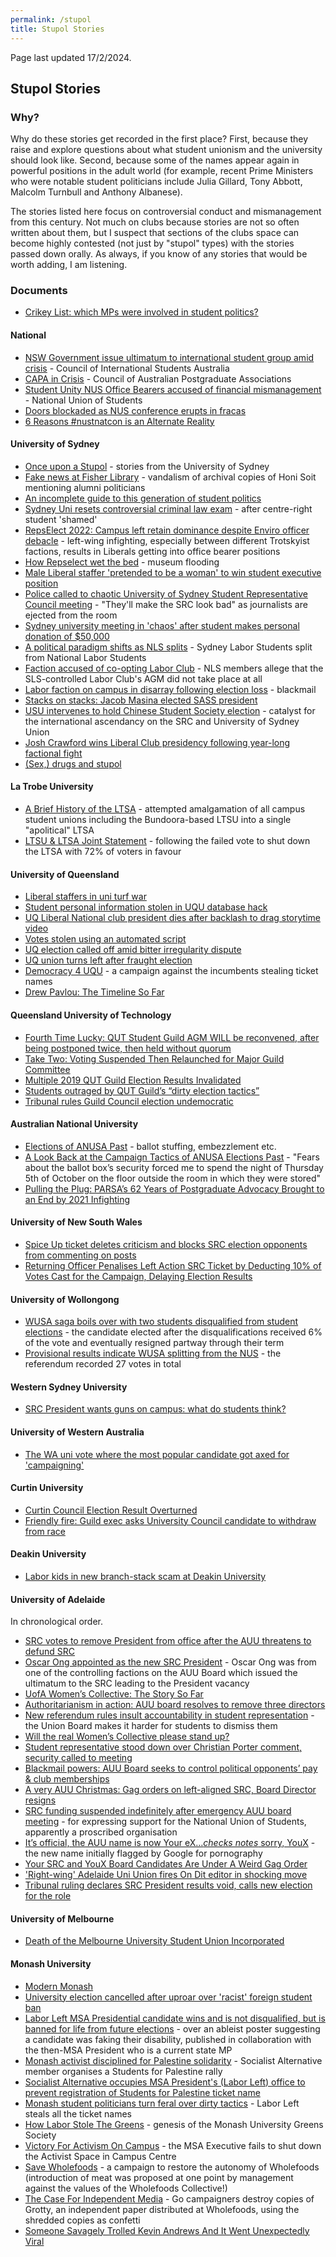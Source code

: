 ```yaml
---
permalink: /stupol
title: Stupol Stories
---
```


Page last updated 17/2/2024.

## Stupol Stories

### Why?

Why do these stories get recorded in the first place? First, because they raise and explore questions about what student unionism and the university should look like. Second, because some of the names appear again in powerful positions in the adult world (for example, recent Prime Ministers who were notable student politicians include Julia Gillard, Tony Abbott, Malcolm Turnbull and Anthony Albanese).

The stories listed here focus on controversial conduct and mismanagement from this century. Not much on clubs because stories are not so often written about them, but I suspect that sections of the clubs space can become highly contested (not just by "stupol" types) with the stories passed down orally. As always, if you know of any stories that would be worth adding, I am listening.

### Documents

- [Crikey List: which MPs were involved in student politics?](https://web.archive.org/web/20220109013940/https://www.crikey.com.au/2010/10/01/crikey-list-which-mps-were-involved-in-student-politics/)

#### National

- [NSW Government issue ultimatum to international student group amid crisis](https://honisoit.com/2023/10/nsw-government-issue-ultimatum-to-international-student-group-amid-crisis/) - Council of International Students Australia
- [CAPA in Crisis](https://honisoit.com/2023/03/capa-in-crisis/) - Council of Australian Postgraduate Associations
- [Student Unity NUS Office Bearers accused of financial mismanagement](https://honisoit.com/2022/04/student-unity-nus-office-bearers-accused-of-financial-mismanagement/) - National Union of Students
- [Doors blockaded as NUS conference erupts in fracas](https://honisoit.com/2015/12/doors-blockaded-as-nus-conference-erupts-in-fracas/)
- [6 Reasons #nustnatcon is an Alternate Reality](https://wsup.news/6-reasons-nustnatcon-is-an-alternate-reality/)

#### University of Sydney

- [Once upon a Stupol](https://honisoit.com/2021/09/once-upon-a-stupol/) - stories from the University of Sydney
- [Fake news at Fisher Library](https://honisoit.com/2018/10/fake-news-at-fisher-library/) - vandalism of archival copies of Honi Soit mentioning alumni politicians
- [An incomplete guide to this generation of student politics](https://honisoit.com/2018/09/stupol-1002-a-brief-recent-history/)
- [Sydney Uni resets controversial criminal law exam](https://www.smh.com.au/national/sydney-uni-resets-controversial-criminal-law-exam-20221109-p5bwt7.html) - after centre-right student 'shamed'
- [RepsElect 2022: Campus left retain dominance despite Enviro officer debacle](https://honisoit.com/2022/10/repselect-2022-campus-left-retain-dominance-despite-enviro-officer-debacle/) - left-wing infighting, especially between different Trotskyist factions, results in Liberals getting into office bearer positions
- [How Repselect wet the bed](https://honisoit.com/2018/11/how-repselect-wet-the-bed/) - museum flooding
- [Male Liberal staffer 'pretended to be a woman' to win student executive position](https://www.smh.com.au/politics/federal/male-liberal-staffer-pretended-to-be-a-woman-to-win-student-executive-position-20161020-gs6reg.html)
- [Police called to chaotic University of Sydney Student Representative Council meeting](https://www.smh.com.au/education/police-called-to-chaotic-university-of-sydney-student-representative-council-meeting-20151105-gks2k5.html) - "They'll make the SRC look bad" as journalists are ejected from the room
- [Sydney university meeting in 'chaos' after student makes personal donation of $50,000](https://www.theguardian.com/australia-news/2020/nov/12/sydney-university-meeting-in-chaos-after-student-makes-personal-donation-of-50000)
- [A political paradigm shifts as NLS splits](https://web.archive.org/web/20220911092204/http://honisoit.com/2013/03/a-political-paradigm-shifts-as-nls-splits/) - Sydney Labor Students split from National Labor Students
- [Faction accused of co-opting Labor Club](https://honisoit.com/2016/09/faction-accused-of-co-opting-labor-club/) - NLS members allege that the SLS-controlled Labor Club's AGM did not take place at all
- [Labor faction on campus in disarray following election loss](https://honisoit.com/2017/09/labor-faction-on-campus-in-disarray-following-election-loss/) - blackmail
- [Stacks on stacks: Jacob Masina elected SASS president](https://honisoit.com/2016/11/stacks-on-stacks-jacob-masina-elected-sass-president/)
- [USU intervenes to hold Chinese Student Society election](https://honisoit.com/2016/10/usu-intervenes-to-hold-chinese-student-society-election/) - catalyst for the international ascendancy on the SRC and University of Sydney Union
- [Josh Crawford wins Liberal Club presidency following year-long factional fight](https://honisoit.com/2016/08/josh-crawford-wins-liberal-club-presidency-following-year-long-factional-fight/)
- [(Sex,) drugs and stupol](https://honisoit.com/2016/05/sex-drugs-and-stupol/)

#### La Trobe University

- [A Brief History of the LTSA](https://www.rabelais.com.au/la-trobe/brief-history-of-the-ltsa) - attempted amalgamation of all campus student unions including the Bundoora-based LTSU into a single "apolitical" LTSA
- [LTSU & LTSA Joint Statement](https://drive.google.com/file/d/1hSBMjT3Xya5OdKrSBc9j0r5elGNz5Cv1/view) - following the failed vote to shut down the LTSA with 72% of voters in favour

#### University of Queensland

- [Liberal staffers in uni turf war](https://www.reddit.com/r/AustraliaLeftPolitics/comments/15o1pkb/a_turf_war_has_erupted_on_queensland_university/)
- [Student personal information stolen in UQU database hack](https://www.facebook.com/UQUnion/posts/the-union-has-become-aware-that-at-519pm-this-afternoon-there-was-an-unauthorise/10158509638626131/)
- [UQ Liberal National club president dies after backlash to drag storytime video](https://www.sbs.com.au/news/article/uq-liberal-national-club-president-dies-after-backlash-to-drag-storytime-video/kabs851jj)
- [Votes stolen using an automated script](https://www.uqu.com.au/blog/union-updates/uq-union-press-release-regarding-the-declaration-of-referenda)
- [UQ election called off amid bitter irregularity dispute](https://www.crikey.com.au/2013/08/08/uq-election-called-off-amid-bitter-irregularity-dispute/)
- [UQ union turns left after fraught election](https://www.facebook.com/Democracy4Uqu/posts/this-mornings-australian-newspaper-covering-the-uqu-elections-although-the-artic/406317942801683/)
- [Democracy 4 UQU](https://www.democracy4uqu.com/) - a campaign against the incumbents stealing ticket names
- [Drew Pavlou: The Timeline So Far](https://web.archive.org/web/20200703030533/http://www.qutglass.com/drew-pavlou-complete-story-glass-qut/)

#### Queensland University of Technology

- [Fourth Time Lucky: QUT Student Guild AGM WILL be reconvened, after being postponed twice, then held without quorum](https://www.qutglass.com/fourth-time-lucky-qut-student-guild-agm-will-be-reconvened-after-being-postponed-twice-then-held-without-quorum/)
- [Take Two: Voting Suspended Then Relaunched for Major Guild Committee ](https://www.qutglass.com/take-two-voting-suspended-then-relaunched-for-major-guild-committee/)
- [Multiple 2019 QUT Guild Election Results Invalidated](https://www.qutglass.com/qut-guild-election-results-invalidated-glass/)
- [Students outraged by QUT Guild’s “dirty election tactics”](https://limblr.wordpress.com/2018/08/14/students-outraged-by-qut-guilds-dirty-election-tactics/)
- [Tribunal rules Guild Council election undemocratic](https://limblr.wordpress.com/2018/10/07/tribunal-rules-guild-council-election-undemocratic/)

#### Australian National University

- [Elections of ANUSA Past](https://anuobserver.org/2018/08/12/elections-of-anusa-past-1996-2017/) - ballot stuffing, embezzlement etc.
- [A Look Back at the Campaign Tactics of ANUSA Elections Past](https://anuobserver.org/2022/09/06/a-look-back-at-the-campaign-tactics-of-anusa-elections-past/) - "Fears about the ballot box’s security forced me to spend the night of Thursday 5th of October on the floor outside the room in which they were stored"
- [Pulling the Plug: PARSA’s 62 Years of Postgraduate Advocacy Brought to an End by 2021 Infighting](https://anuobserver.org/2022/07/01/pulling-the-plug-parsas-62-years-of-postgraduate-advocacy-brought-to-an-end-by-2021-infighting/)

#### University of New South Wales

- [Spice Up ticket deletes criticism and blocks SRC election opponents from commenting on posts ](https://tharunka.com/spice-up-ticket-deletes-criticism-and-blocks-src-election-opponents-from-commenting-on-posts/)
- [Returning Officer Penalises Left Action SRC Ticket by Deducting 10% of Votes Cast for the Campaign, Delaying Election Results](https://tharunka.com/returning-officer-penalises-left-action-src-ticket-by-deducting-10-of-votes-cast-for-the-campaign-delaying-election-results/)

#### University of Wollongong

- [WUSA saga boils over with two students disqualified from student elections](https://web.archive.org/web/20180329211755/https://www.illawarramercury.com.au/story/5084090/panel-finds-uow-student-union-politicians-broke-election-rules/) - the candidate elected after the disqualifications received 6% of the vote and eventually resigned partway through their term
- [Provisional results indicate WUSA splitting from the NUS](https://web.archive.org/web/20180826085757/http://www.tertangala.net/provisional-results-indicate-wusa-splitting-from-the-nus/) - the referendum recorded 27 votes in total

#### Western Sydney University

- [SRC President wants guns on campus: what do students think?](https://wsup.news/src-president-wants-guns-on-campus-what-do-students-think/)

#### University of Western Australia

- [The WA uni vote where the most popular candidate got axed for 'campaigning'](https://www.watoday.com.au/national/western-australia/the-wa-uni-vote-where-the-most-popular-candidate-got-axed-for-campaigning-20161031-gserjo.html)

#### Curtin University

- [Curtin Council Election Result Overturned](https://grokonline.com.au/2022/06/17/curtin-council-election-result-overturned/)
- [Friendly fire: Guild exec asks University Council candidate to withdraw from race](https://grokonline.com.au/2018/03/22/friendly-fire-guild-exec-asks-university-council-candidate-to-withdraw-from-race/)

#### Deakin University

- [Labor kids in new branch-stack scam at Deakin University](https://www.theage.com.au/politics/federal/labor-kids-in-new-branchstack-scam-at-deakin-university-20151124-gl6jw7.html)

#### University of Adelaide

In chronological order.

- [SRC votes to remove President from office after the AUU threatens to defund SRC](https://onditmagazine.com.au/2020/03/28/src-votes-to-remove-president-from-office-after-the-auu-threatens-to-defund-src/)
- [Oscar Ong appointed as the new SRC President](https://onditmagazine.com.au/2020/04/22/oscar-ong-appointed-as-the-new-src-president/) - Oscar Ong was from one of the controlling factions on the AUU Board which issued the ultimatum to the SRC leading to the President vacancy
- [UofA Women’s Collective: The Story So Far](https://onditmagazine.com.au/2020/05/27/uofa-womens-collective-the-story-so-far/)
- [Authoritarianism in action: AUU board resolves to remove three directors](https://onditmagazine.com.au/2020/10/16/authoritarianism-in-action-auu-board-resolves-to-remove-three-directors/)
- [New referendum rules insult accountability in student representation](https://onditmagazine.com.au/2021/01/22/new-referendum-rules-insult-accountability-in-student-representation/) - the Union Board makes it harder for students to dismiss them
- [Will the real Women’s Collective please stand up?](https://onditmagazine.com.au/2021/03/05/will-the-real-womens-collective-please-stand-up/)
- [Student representative stood down over Christian Porter comment, security called to meeting](https://onditmagazine.com.au/2021/05/13/student-representative-stood-down-over-christian-porter-comment-security-called-to-meeting/)
- [Blackmail powers: AUU Board seeks to control political opponents’ pay & club memberships](https://onditmagazine.com.au/2021/09/08/blackmail-powers-auu-board-seeks-to-control-political-opponents-pay-club-memberships/)
- [A very AUU Christmas: Gag orders on left-aligned SRC, Board Director resigns](https://onditmagazine.com.au/2021/12/01/a-very-auu-christmas-gag-orders-on-left-aligned-src-board-director-resigns/)
- [SRC funding suspended indefinitely after emergency AUU board meeting](https://onditmagazine.com.au/2022/03/01/src-funding-suspended-indefinitely-after-emergency-auu-board-meeting/) - for expressing support for the National Union of Students, apparently a proscribed organisation
- [It’s official, the AUU name is now Your eX…*checks notes* sorry, YouX](https://onditmagazine.com.au/2022/07/15/its-official-the-auu-name-is-now-your-exchecks-notes-sorry-youx/) - the new name initially flagged by Google for pornography
- [Your SRC and YouX Board Candidates Are Under A Weird Gag Order](https://onditmagazine.com.au/2022/08/29/your-src-and-youx-board-candidates-are-under-a-weird-gag-order/)
- ['Right-wing' Adelaide Uni Union fires On Dit editor in shocking move](https://honisoit.com/2022/09/right-wing-adelaide-uni-union-fires-on-dit-editor-in-shocking-move/)
- [Tribunal ruling declares SRC President results void, calls new election for the role](https://onditmagazine.com.au/2023/10/17/tribunal-ruling-declares-src-president-results-void-calls-new-election-for-the-role/)

#### University of Melbourne

- [Death of the Melbourne University Student Union Incorporated](/musu)

#### Monash University

- [Modern Monash](/monash)
- [University election cancelled after uproar over 'racist' foreign student ban](https://www.theage.com.au/national/victoria/university-election-cancelled-after-uproar-over-racist-foreign-student-ban-20190911-p52qef.html)
- [Labor Left MSA Presidential candidate wins and is not disqualified, but is banned for life from future elections](https://web.archive.org/web/20150226200135/http://abovequota.com.au/files/Monash-Report-2008.pdf) - over an ableist poster suggesting a candidate was faking their disability, published in collaboration with the then-MSA President who is a current state MP
- [Monash activist disciplined for Palestine solidarity](https://www.greenleft.org.au/content/monash-activist-disciplined-palestine-solidarity) - Socialist Alternative member organises a Students for Palestine rally
- [Socialist Alternative occupies MSA President's (Labor Left) office to prevent registration of Students for Palestine ticket name](https://web.archive.org/web/20150226200127/http://www.abovequota.com.au/files/Monash-Report-2009.pdf)
- [Monash student politicians turn feral over dirty tactics](https://web.archive.org/web/20220811201654/https://www.crikey.com.au/2010/08/25/monash-student-politicians-turn-feral-over-dirty-tactics/) - Labor Left steals all the ticket names
- [How Labor Stole The Greens](https://lotswife.com.au/how-labor-stole-the-greens/) - genesis of the Monash University Greens Society
- [Victory For Activism On Campus](https://lotswife.com.au/victory-for-activism-on-campus/) - the MSA Executive fails to shut down the Activist Space in Campus Centre
- [Save Wholefoods](https://savewholefoods.com/) - a campaign to restore the autonomy of Wholefoods (introduction of meat was proposed at one point by management against the values of the Wholefoods Collective!)
- [The Case For Independent Media](https://lotswife.com.au/the-case-for-independent-media/) - Go campaigners destroy copies of Grotty, an independent paper distributed at Wholefoods, using the shredded copies as confetti
- [Someone Savagely Trolled Kevin Andrews And It Went Unexpectedly Viral](https://www.buzzfeed.com/bradesposito/andrews-on-reddit)
